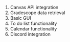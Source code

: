 1. Canvas API integration
2. Gradescope data retrieval
3. Basic GUI
4. To do list functionality
5. Calendar functionality
6. Discord integration